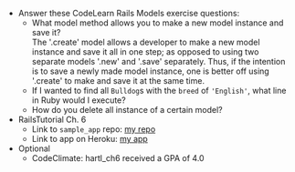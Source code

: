 - Answer these CodeLearn Rails Models exercise questions:
  - What model method allows you to make a new model instance and save it?<br>The '.create' model allows a developer to make a new model instance and save it all in one step; as opposed to using two separate models '.new' and '.save' separately.  Thus, if the intention is to save a newly made model instance, one is better off using '.create' to make and save it at the same time.<br>
  - If I wanted to find all `Bulldog`s with the `breed` of `'English'`, what line in Ruby would I execute?
  - How do you delete all instance of a certain model?
- RailsTutorial Ch. 6
  - Link to `sample_app` repo: [my repo](https://github.com/albatross7817/hartl_ch6)
  - Link to app on Heroku: [my app](https://vast-shore-5408.herokuapp.com/)
- Optional
  - CodeClimate: hartl_ch6 received a GPA of 4.0
